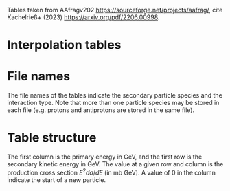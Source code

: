 Tables taken from AAfragv202 https://sourceforge.net/projects/aafrag/,
cite Kachelrieß+ (2023) https://arxiv.org/pdf/2206.00998.

# Interpolation tables

# File names
The file names of the tables indicate the secondary particle species and the interaction type. Note that more than one particle species may be stored in each file (e.g. protons and antiprotons are stored in the same file).

# Table structure
The first column is the primary energy in GeV, and the first row is the secondary kinetic energy in GeV. The value at a given row and column is the production cross section $E^2d\sigma/dE$ (in mb GeV). A value of 0 in the column indicate the start of a new particle.
